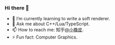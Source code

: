 ### Hi there 👋

<!--
**hewenning/hewenning** is a ✨ _special_ ✨ repository because its `README.md` (this file) appears on your GitHub profile.

Here are some ideas to get you started:

- 🔭 I’m currently working on ...
- 🌱 I’m currently learning ...
- 👯 I’m looking to collaborate on ...
- 🤔 I’m looking for help with ...
- 💬 Ask me about ...
- 📫 How to reach me: ...
- 😄 Pronouns: ...
- ⚡ Fun fact: ...
-->

- 🌱 I’m currently learning to write a soft renderer.
- 💬 Ask me about C++/Lua/TypeScript.
- 📫 How to reach me: 知乎[@小橡皮](https://www.zhihu.com/people/hewenning).
- ⚡ Fun fact: Computer Graphics.

